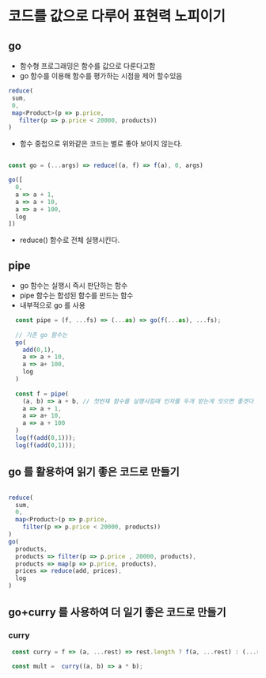 # 코드를 값으로 다루어 표현력 노피이기
                  
## go 
 - 함수형 프로그래밍은 함수를 값으로 다룬다고함
 - go 함수를 이용해 함수를 평가하는 시점을 제어 할수있음

 ~~~typescript
 reduce(
  sum,
  0,
  map<Product>(p => p.price,
    filter(p => p.price < 20000, products))
)

~~~

 - 함수 중첩으로 위와같은 코드는 별로 좋아 보이지 않는다.

~~~typescript

const go = (...args) => reduce((a, f) => f(a), 0, args)

go([
  0,
  a => a + 1,
  a => a + 10,
  a => a + 100,
  log
])

~~~
 - reduce() 함수로 전체 실행시킨다.

## pipe
 - go 함수는 실행시 즉시 판단하는 함수
 - pipe 함수는 합성된 함수를 만드는 함수
 - 내부적으로 go 를 사용

~~~typescript
  const pipe = (f, ...fs) => (...as) => go(f(...as), ...fs); 
 
  // 기존 go 함수는 
  go(
    add(0,1),
    a => a + 10,
    a => a+ 100,
    log
  )
  
  const f = pipe(
    (a, b) => a + b, // 첫번쟤 함수를 실행시킬때 인자를 두개 받는게 잇으면 좋겟다
    a => a + 1,
    a => a+ 10,
    a => a + 100
  )
  log(f(add(0,1)));
  log(f(add(0,1)));
~~~
    
## go 를 활용하여 읽기 좋은 코드로 만들기
~~~typescript

reduce(
  sum,
  0,
  map<Product>(p => p.price,
    filter(p => p.price < 20000, products))
)
go(
  products,
  products => filter(p => p.price , 20000, products),
  products => map(p => p.price, products),
  prices => reduce(add, prices),
  log
)

~~~

## go+curry 를 사용하여 더 일기 좋은 코드로 만들기
         
### curry
~~~typescript
 const curry = f => (a, ...rest) => rest.length ? f(a, ...rest) : (...rest) => f(a, ...rest)

 const mult =  curry((a, b) => a * b);
~~~